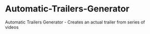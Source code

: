 # Automatic-Trailers-Generator
Automatic Trailers Generator - Creates an actual trailer from series of videos
